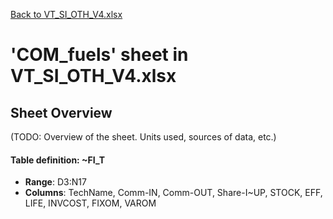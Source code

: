 [Back to VT_SI_OTH_V4.xlsx](README.md)

# 'COM_fuels' sheet in VT_SI_OTH_V4.xlsx

## Sheet Overview

(TODO: Overview of the sheet. Units used, sources of data, etc.)

#### Table definition: ~FI_T
- **Range**: D3:N17
- **Columns**: TechName, Comm-IN, Comm-OUT, Share-I~UP, STOCK, EFF, LIFE, INVCOST, FIXOM, VAROM

